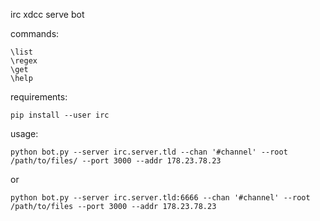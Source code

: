 irc xdcc serve bot

commands:

    \list
    \regex
    \get
    \help

requirements:

    pip install --user irc

usage:

    python bot.py --server irc.server.tld --chan '#channel' --root /path/to/files/ --port 3000 --addr 178.23.78.23

or

    python bot.py --server irc.server.tld:6666 --chan '#channel' --root /path/to/files --port 3000 --addr 178.23.78.23
